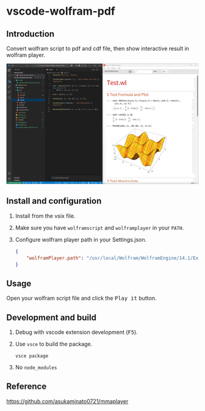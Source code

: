 # vscode-wolfram-pdf
## Introduction
Convert wolfram script to pdf and cdf file, then show interactive result in wolfram player.

![vscode wolfram player test](Images/vscode-wolfram-player-test.png)

## Install and configuration

1. Install from the vsix file.

2. Make sure you have `wolframscript` and `wolframplayer` in your `PATH`.

3. Configure wolfram player path in your Settings.json.
   
    ```json
    {
        "wolframPlayer.path": "/usr/local/Wolfram/WolframEngine/14.1/Executables/wolframplayer"
    }
    ```

## Usage

Open your wolfram script file and click the <kbd>Play it</kbd> button. 

## Development and build
1. Debug with vscode extension development (<kbd>F5</kbd>).

2. Use `vsce` to build the package.

    ```shell
    vsce package
    ```

3. No `node_modules`

## Reference

<https://github.com/asukaminato0721/mmaplayer>
